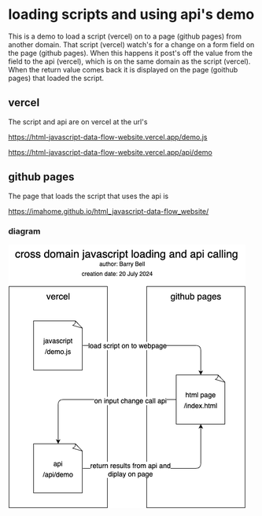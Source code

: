 # loading scripts and using api's demo

This is a demo to load a script (vercel) on to a page (github pages) from another domain. That script (vercel) watch's for a change on a form field on the page (github pages). When this happens it post's off the value from the field to the api (vercel), which is on the same domain as the script (vercel). When the return value comes back it is displayed on the page (goithub pages) that loaded the script.

## vercel

The script and api are on vercel at the url's

https://html-javascript-data-flow-website.vercel.app/demo.js

https://html-javascript-data-flow-website.vercel.app/api/demo

## github pages

The page that loads the script that uses the api is

https://imahome.github.io/html_javascript-data-flow_website/

### diagram

![setup diagram](docs/setup.drawio.png)
